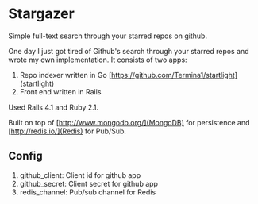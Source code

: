 Stargazer
=========

Simple full-text search through your starred repos on github.

One day I just got tired of Github's search through your starred repos and wrote my own implementation.
It consists of two apps:

1. Repo indexer written in Go [https://github.com/Termina1/startlight](startlight)</a>
2. Front end written in Rails

Used Rails 4.1 and Ruby 2.1.

Built on top of [http://www.mongodb.org/](MongoDB) for persistence and [http://redis.io/](Redis) for Pub/Sub.

## Config

1. github_client: Client id for github app
2. github_secret: Client secret for github app
3. redis_channel: Pub/sub channel for Redis
